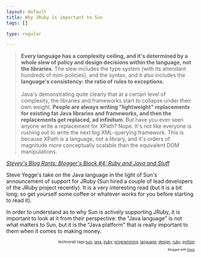 ```yaml
--- 
layout: default
title: Why JRuby is important to Sun
tags: []

type: regular

---
```

<blockquote cite="http://steve-yegge.blogspot.com/2006/09/bloggers-block-4-ruby-and-java-and.html"><strong>Every language has a complexity ceiling, and it's determined by a whole slew of policy and design decisions within the language, not the libraries</strong>. The slew includes the type system (with its attendant hundreds of mini-policies), and the syntax, and it also includes the <strong>language's consistency: the ratio of rules to exceptions.<br /><br /></strong>Java's demonstrating quite clearly that at a certain level of complexity, the libraries and frameworks start to collapse under their own weight. <strong>People are always writing &quot;lightweight&quot; replacements for existing fat Java libraries and frameworks, and then the replacements get replaced, ad infinitum</strong>. But have you ever seen anyone write a replacement for XPath? Nope. It's not like everyone is rushing out to write the next big XML-querying framework. This is because XPath is a language, not a library, and it's orders of magnitude more conceptually scalable than the equivalent DOM manipulations.</blockquote>
<p class="citation"><cite><a href="http://steve-yegge.blogspot.com/2006/09/bloggers-block-4-ruby-and-java-and.html">Stevey's Blog Rants: Blogger's Block #4: Ruby and Java and Stuff</a></cite></p>
<p>Steve Yegge's take on the Java language in the light of Sun's announcement of support for JRuby (Sun hired a couple of lead developers of the JRuby project recently). It is a very interesting read (but it is a bit long; so get yourself some coffee or whatever works for you before starting to read it).</p>
<p>In order to understand as to why Sun is actively supporting JRuby, it is important to look at it from their perspective: the &quot;Java language&quot; is not what matters to Sun, but it is the &quot;Java platform&quot; that is really important to them when it comes to making money.<!-- technorati tags begin --></p>
<p style="font-size:10px;text-align:right;">technorati tags:<a rel="tag" href="http://technorati.com/tag/sun">sun</a>, <a rel="tag" href="http://technorati.com/tag/java">java</a>, <a rel="tag" href="http://technorati.com/tag/jruby">jruby</a>, <a rel="tag" href="http://technorati.com/tag/programming">programming</a>, <a rel="tag" href="http://technorati.com/tag/language">language</a>, <a rel="tag" href="http://technorati.com/tag/design">design</a>, <a rel="tag" href="http://technorati.com/tag/ruby">ruby</a>, <a rel="tag" href="http://technorati.com/tag/python">python</a></p>
<!-- technorati tags end -->
<p style="text-align: right; font-size: 8px">Blogged with <a href="http://www.flock.com/blogged-with-flock" target="_new" title="Flock">Flock</a></p>

